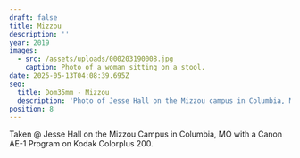 ```yaml
---
draft: false
title: Mizzou
description: ''
year: 2019
images:
  - src: /assets/uploads/000203190008.jpg
    caption: Photo of a woman sitting on a stool.
date: 2025-05-13T04:08:39.695Z
seo:
  title: Dom35mm - Mizzou
  description: 'Photo of Jesse Hall on the Mizzou campus in Columbia, MO (2019).'
position: 8
---
```


Taken @ Jesse Hall on the Mizzou Campus in Columbia, MO with a Canon AE-1 Program on Kodak Colorplus 200.
